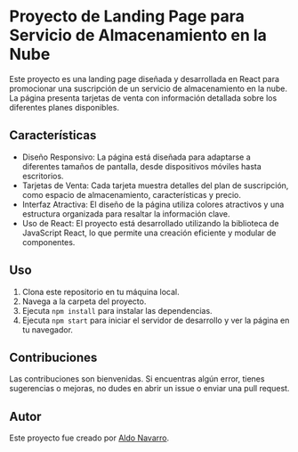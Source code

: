 # Proyecto de Landing Page para Servicio de Almacenamiento en la Nube

Este proyecto es una landing page diseñada y desarrollada en React para promocionar una suscripción de un servicio de almacenamiento en la nube. La página presenta tarjetas de venta con información detallada sobre los diferentes planes disponibles.

## Características

- Diseño Responsivo: La página está diseñada para adaptarse a diferentes tamaños de pantalla, desde dispositivos móviles hasta escritorios.
- Tarjetas de Venta: Cada tarjeta muestra detalles del plan de suscripción, como espacio de almacenamiento, características y precio.
- Interfaz Atractiva: El diseño de la página utiliza colores atractivos y una estructura organizada para resaltar la información clave.
- Uso de React: El proyecto está desarrollado utilizando la biblioteca de JavaScript React, lo que permite una creación eficiente y modular de componentes.

## Uso

1. Clona este repositorio en tu máquina local.
2. Navega a la carpeta del proyecto.
3. Ejecuta `npm install` para instalar las dependencias.
4. Ejecuta `npm start` para iniciar el servidor de desarrollo y ver la página en tu navegador.

## Contribuciones

Las contribuciones son bienvenidas. Si encuentras algún error, tienes sugerencias o mejoras, no dudes en abrir un issue o enviar una pull request.

## Autor

Este proyecto fue creado por [Aldo Navarro](https://github.com/aldonava09).